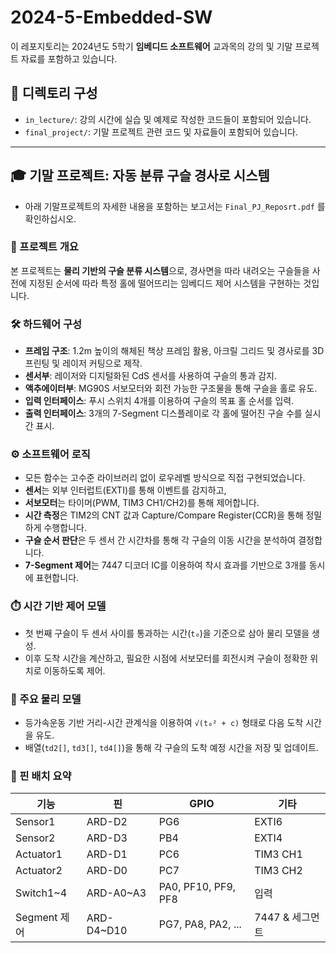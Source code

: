 # 2024-5-Embedded-SW

이 레포지토리는 2024년도 5학기 **임베디드 소프트웨어** 교과목의 강의 및 기말 프로젝트 자료를 포함하고 있습니다.

## 📁 디렉토리 구성

- `in_lecture/`: 강의 시간에 실습 및 예제로 작성한 코드들이 포함되어 있습니다.
- `final_project/`: 기말 프로젝트 관련 코드 및 자료들이 포함되어 있습니다.

---

## 🎓 기말 프로젝트: 자동 분류 구슬 경사로 시스템

- 아래 기말프로젝트의 자세한 내용을 포함하는 보고서는 `Final_PJ_Reposrt.pdf` 를 확인하십시오.

### 📝 프로젝트 개요
본 프로젝트는 **물리 기반의 구슬 분류 시스템**으로, 경사면을 따라 내려오는 구슬들을 사전에 지정된 순서에 따라 특정 홀에 떨어뜨리는 임베디드 제어 시스템을 구현하는 것입니다.

### 🛠️ 하드웨어 구성
- **프레임 구조**: 1.2m 높이의 해체된 책상 프레임 활용, 아크릴 그리드 및 경사로를 3D 프린팅 및 레이저 커팅으로 제작.
- **센서부**: 레이저와 디지털화된 CdS 센서를 사용하여 구슬의 통과 감지.
- **액추에이터부**: MG90S 서보모터와 회전 가능한 구조물을 통해 구슬을 홀로 유도.
- **입력 인터페이스**: 푸시 스위치 4개를 이용하여 구슬의 목표 홀 순서를 입력.
- **출력 인터페이스**: 3개의 7-Segment 디스플레이로 각 홀에 떨어진 구슬 수를 실시간 표시.

### ⚙️ 소프트웨어 로직

- 모든 함수는 고수준 라이브러리 없이 로우레벨 방식으로 직접 구현되었습니다.
- **센서**는 외부 인터럽트(EXTI)를 통해 이벤트를 감지하고,
- **서보모터**는 타이머(PWM, TIM3 CH1/CH2)를 통해 제어합니다.
- **시간 측정**은 TIM2의 CNT 값과 Capture/Compare Register(CCR)을 통해 정밀하게 수행합니다.
- **구슬 순서 판단**은 두 센서 간 시간차를 통해 각 구슬의 이동 시간을 분석하여 결정합니다.
- **7-Segment 제어**는 7447 디코더 IC를 이용하여 착시 효과를 기반으로 3개를 동시에 표현합니다.

### ⏱️ 시간 기반 제어 모델
- 첫 번째 구슬이 두 센서 사이를 통과하는 시간(`t₀`)을 기준으로 삼아 물리 모델을 생성.
- 이후 도착 시간을 계산하고, 필요한 시점에 서보모터를 회전시켜 구슬이 정확한 위치로 이동하도록 제어.

### 📐 주요 물리 모델
- 등가속운동 기반 거리-시간 관계식을 이용하여 `√(t₀² + c)` 형태로 다음 도착 시간을 유도.
- 배열(`td2[]`, `td3[]`, `td4[]`)을 통해 각 구슬의 도착 예정 시간을 저장 및 업데이트.

### 🔌 핀 배치 요약

| 기능 | 핀 | GPIO | 기타 |
|------|-----|--------|-------|
| Sensor1 | ARD-D2 | PG6 | EXTI6 |
| Sensor2 | ARD-D3 | PB4 | EXTI4 |
| Actuator1 | ARD-D1 | PC6 | TIM3 CH1 |
| Actuator2 | ARD-D0 | PC7 | TIM3 CH2 |
| Switch1~4 | ARD-A0~A3 | PA0, PF10, PF9, PF8 | 입력 |
| Segment 제어 | ARD-D4~D10 | PG7, PA8, PA2, ... | 7447 & 세그먼트 |